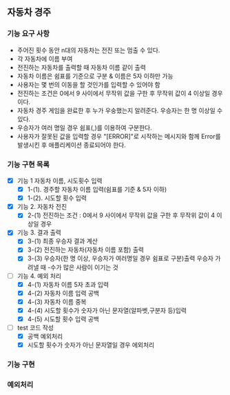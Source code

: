 ## 자동차 경주

### 기능 요구 사항

- 주어진 횟수 동안 n대의 자동차는 전진 또는 멈출 수 있다.
- 각 자동차에 이름 부여
- 전진하는 자동차를 출력할 때 자동차 이름 같이 출력
- 자동차 이름은 쉼표를 기준으로 구분 & 이름은 5자 이하만 가능
- 사용자는 몇 번의 이동을 할 것인가를 입력할 수 있어야 함
- 전진하는 조건은 0에서 9 사이에서 무작위 값을 구한 후 무작위 값이 4 이상일 경우이다.
- 자동차 경주 게임을 완료한 후 누가 우숭했는지 알려준다. 우승자는 한 명 이상일 수 있다.
- 우승자가 여러 명일 경우 쉼표(,)를 이용하여 구분한다.
- 사용자가 잘못된 값을 입력할 경우 "[ERROR]"로 시작하는 메시지와 함께 Error를 발생시킨 후 애플리케이션 종료되어야 한다.

### 기능 구현 목록

- [x] 기능 1 자동차 이름, 시도횟수 입력
  - [x] 1-(1). 경주할 자동차 이름 입력(쉼표를 기준 & 5자 이하)
  - [x] 1-(2). 시도할 횟수 입력
- [x] 기능 2. 자동차 전진
  - [x] 2-(1) 전진하는 조건 : 0에서 9 사이에서 무작위 값을 구한 후 무작위 값이 4 이상일 경우
- [x] 기능 3. 결과 출력
  - [x] 3-(1) 최종 우승자 결과 계산
  - [x] 3-(2) 전진하는 자동차(자동차 이름 포함) 출력
  - [x] 3-(3) 우승자(한 명 이상, 우승자가 여러명일 경우 쉼표로 구분)출력
    우승자 가려낼 때 -수가 많은 사람이 이기는 것 
- [ ] 기능 4. 예외 처리
  - [x] 4-(1) 자동차 이름 5자 초과 입력
  - [x] 4-(2) 자동차 이름 입력 공백
  - [x] 4-(3) 자동차 이름 중복
  - [x] 4-(4) 시도할 횟수가 숫자가 아닌 문자열(알파벳,구분자 등)입력
  - [x] 4-(5) 시도할 횟수 입력 공백
- [ ] test 코드 작성
  - [x] 공백 예외처리
  - [x] 시도할 횟수가 숫자가 아닌 문자열일 경우 에외처리

### 기능 구현

### 예외처리

